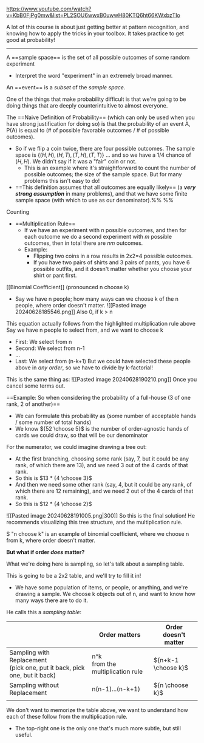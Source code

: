 https://www.youtube.com/watch?v=KbB0FjPg0mw&list=PL2SOU6wwxB0uwwH80KTQ6ht66KWxbzTIo

A lot of this course is about just getting better at pattern recognition, and knowing how to apply the tricks in your toolbox. It takes practice to get good at probability!

---

A ==sample space== is the set of all possible outcomes of some random experiment
- Interpret the word "experiment" in an extremely broad manner.

An ==event== is a *subset* of the *sample space*.

One of the things that make probability difficult is that we're going to be doing things that are deeply counterintuitive to almost everyone.

The ==Naive Definition of Probability== (which can only be used when you have strong justification for doing so) is that the probability of an event A, P(A) is equal to (# of possible favorable outcomes / # of possible outcomes).
- So if we flip a coin twice, there are four possible outcomes. The sample space is $\{(H,H), (H,T), (T,H), (T,T)\}$ ... and so we have a 1/4 chance of $(H,H)$. We didn't say if it was a "fair" coin or not.
	- This is an example where it's straightforward to count the number of possible outcomes; the size of the sample space. But for many problems this isn't easy to do!
- ==This definition assumes that all outcomes are equally likely== (a ***very strong assumption*** in many problems), and that we have some finite sample space (with which to use as our denominator).%%  %%


Counting
- ==Multiplication Rule==
	- If we have an experiment with $n$ possible outcomes, and then for each outcome we do a second experiment with $m$ possible outcomes, then in total there are $nm$ outcomes.
	- Example:
		- Flipping two coins in a row results in 2x2=4 possible outcomes.
		- If you have two pairs of shirts and 3 pairs of pants, you have 6 possible outfits, and it doesn't matter whether you choose your shirt or pant first.


[[Binomial Coefficient]] (pronounced n choose k)
- Say we have n people; how many ways can we choose k of the n people, where order doesn't matter.
![[Pasted image 20240628185546.png]]
Also 0, if k > n

This equation actually follows from the highlighted multiplication rule above
Say we have n people to select from, and we want to choose k
- First: We select from n
- Second: We select from n-1
- ...
- Last: We select from (n-k+1)
But we could have selected these people above in *any order*, so we have to divide by k-factorial!

This is the same thing as:
![[Pasted image 20240628190210.png]]
Once you cancel some terms out.


==Example: So when considering the probability of a full-house (3 of one rank, 2 of another)==
- We can formulate this probability as (some number of acceptable hands / some number of total hands)
- We know ${52 \choose 5}$ is the number of order-agnostic hands of cards we could draw, so that will be our denominator

For the numerator, we could imagine drawing a tree out:
- At the first branching, choosing some rank (say, 7, but it could be any rank, of which there are 13), and we need 3 out of the 4 cards of that rank.
- So this is $13 * {4 \choose 3}$ 
- And then we need some other rank (say, 4, but it could be any rank, of which there are 12 remaining), and we need 2 out of the 4 cards of that rank.
- So this is $12 * {4 \choose 2}$

![[Pasted image 20240628191005.png|300]]
So this is the final solution! He recommends visualizing this tree structure, and the multiplication rule.

S "n choose k" is an example of binomial coefficient, where we choose n from k, where order doesn't matter.

**But what if order *does* matter?**

What we're doing here is sampling, so let's talk about a sampling table.

This is going to be a 2x2 table, and we'll try to fill it in!
- We have some population of items, or people, or anything, and we're drawing a sample. We choose k objects out of n, and want to know how many ways there are to do it.

He calls this a *sampling table*:

|                                                                             | Order matters                       | Order doesn't matter |
| --------------------------------------------------------------------------- | ----------------------------------- | -------------------- |
| Sampling with Replacement<br>(pick one, put it back, pick one, but it back) | n^k<br>from the multiplication rule | ${n+k-1 \choose k}$  |
| Sampling without Replacement                                                | n(n-1)...(n-k+1)                    | ${n \choose k}$      |
|                                                                             |                                     |                      |
We don't want to memorize the table above, we want to understand how each of these follow from the multiplication rule.
- The top-right one is the only one that's much more subtle, but still useful.
 




